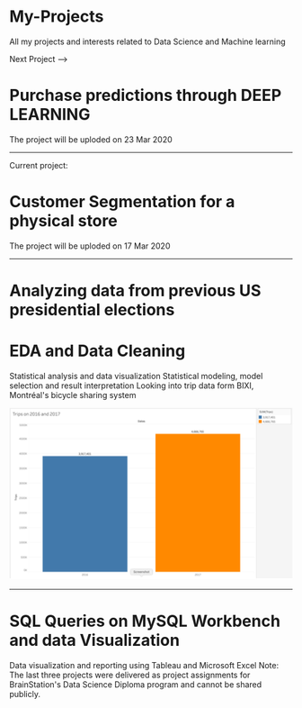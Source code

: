 # My-Projects
All my projects and interests related to Data Science and Machine learning

Next Project --> 
# Purchase predictions through DEEP LEARNING
The project will be uploded on 23 Mar 2020


--------------------------
Current project:
# Customer Segmentation for a physical store
The project will be uploded on 17 Mar 2020


--------------------------
# Analyzing data from previous US presidential elections

# EDA and Data Cleaning
Statistical analysis and data visualization
Statistical modeling, model selection and result interpretation
Looking into trip data form BIXI, Montréal's bicycle sharing system

![](images/bixi.png)

----------------------------
# SQL Queries on MySQL Workbench and data Visualization 

Data visualization and reporting using Tableau and Microsoft Excel
Note: The last three projects were delivered as project assignments for BrainStation's Data Science Diploma program and cannot be shared publicly. 


